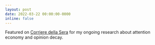 ```yaml
---
layout: post
date: 2022-03-22 00:00:00-0000
inline: false
---
```


Featured on [Corriere della Sera](https://www.corriere.it/sette/comportamenti/22_marzo_25/fabbrica-nostri-ricordi-falsi-cosi-inventiamo-passato-44f5f87c-a873-11ec-9fb7-9b041ce9b963.shtml) for my ongoing research about attention economy and opinion decay.